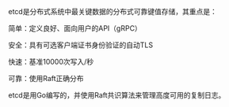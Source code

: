 etcd是分布式系统中最关键数据的分布式可靠键值存储，其重点是：

简单：定义良好、面向用户的API（gRPC）

安全：具有可选客户端证书身份验证的自动TLS

快速：基准10000次写入/秒

可靠：使用Raft正确分布

etcd是用Go编写的，并使用Raft共识算法来管理高度可用的复制日志。
